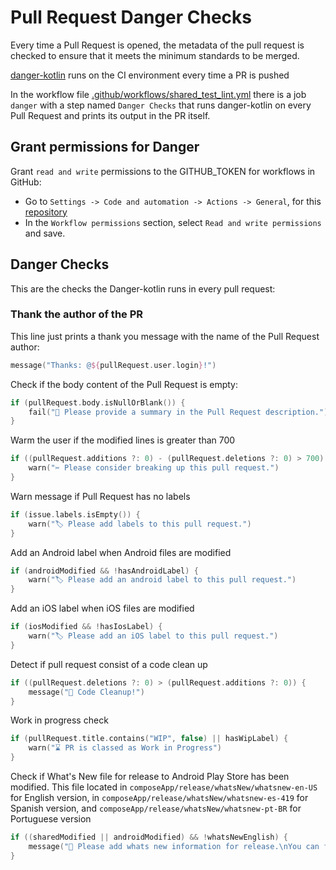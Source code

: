 # Pull Request Danger Checks

Every time a Pull Request is opened, the metadata of the pull request is checked to ensure that it
meets the minimum standards to be merged.

[danger-kotlin](https://github.com/danger/kotlin) runs on the CI environment every time a PR is pushed

In the workflow file [.github/workflows/shared_test_lint.yml](https://github.com/adriandleon/MisionVida/blob/main/.github/workflows/shared_test_lint.yml)
there is a job `danger` with a step named `Danger Checks` that runs danger-kotlin on every Pull Request and prints its output in the PR itself.

## Grant permissions for Danger

Grant `read and write` permissions to the GITHUB_TOKEN for workflows in GitHub:

- Go to `Settings -> Code and automation -> Actions -> General`, for this [repository](https://github.com/adriandleon/MisionVida/settings/actions)
- In the `Workflow permissions` section, select `Read and write permissions` and save.

## Danger Checks

This are the checks the Danger-kotlin runs in every pull request:

### Thank the author of the PR

This line just prints a thank you message with the name of the Pull Request author:

```kotlin
message("Thanks: @${pullRequest.user.login}!")
```

Check if the body content of the Pull Request is empty:

```kotlin
if (pullRequest.body.isNullOrBlank()) {
    fail("📝 Please provide a summary in the Pull Request description.")
}
```

Warm the user if the modified lines is greater than 700

```kotlin
if ((pullRequest.additions ?: 0) - (pullRequest.deletions ?: 0) > 700) {
    warn("✂️ Please consider breaking up this pull request.")
}
```

Warn message if Pull Request has no labels

```kotlin
if (issue.labels.isEmpty()) {
    warn("🏷️ Please add labels to this pull request.")
}
```

Add an Android label when Android files are modified

```kotlin
if (androidModified && !hasAndroidLabel) {
    warn("🏷️ Please add an android label to this pull request.")
}
```

Add an iOS label when iOS files are modified

```kotlin
if (iosModified && !hasIosLabel) {
    warn("🏷️ Please add an iOS label to this pull request.")
}
```

Detect if pull request consist of a code clean up

```kotlin
if ((pullRequest.deletions ?: 0) > (pullRequest.additions ?: 0)) {
    message("🎉 Code Cleanup!")    
}
```

Work in progress check

```kotlin
if (pullRequest.title.contains("WIP", false) || hasWipLabel) {
    warn("⌛️ PR is classed as Work in Progress")
}
```

Check if What's New file for release to Android Play Store has been modified. This file located in
`composeApp/release/whatsNew/whatsnew-en-US` for English version, in `composeApp/release/whatsNew/whatsnew-es-419`
for Spanish version, and `composeApp/release/whatsNew/whatsnew-pt-BR` for Portuguese version

```kotlin
if ((sharedModified || androidModified) && !whatsNewEnglish) {
    message("🚀 Please add whats new information for release.\nYou can find it at [whatsnew-en-US](https://github.com/adriandleon/MisionVida/blob/main/composeApp/release/whatsNew/whatsnew-en-US) for english 🇺🇸")
}
```